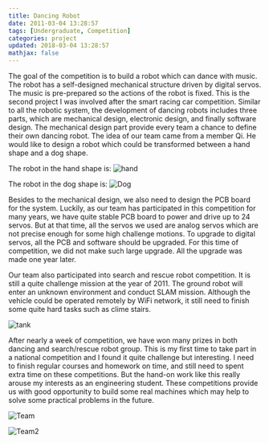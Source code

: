 ```yaml
---
title: Dancing Robot
date: 2011-03-04 13:28:57
tags: [Undergraduate, Competition]
categories: project
updated: 2018-03-04 13:28:57
mathjax: false
---
```

The goal of the competition is to build a robot which can dance with music. The robot has a self-designed mechanical structure driven by digital servos. The music is pre-prepared so the actions of the robot is fixed. This is the second project I was involved after the smart racing car competition. Similar to all the robotic system, the development of dancing robots includes three parts, which are mechanical design, electronic design, and finally software design. The mechanical design part provide every team a chance to define their own dancing robot. The idea of our team came from a member Qi. He would like to design a robot which could be transformed between a hand shape and a dog shape.

The robot in the hand shape is:
![hand](/images/robot2.jpg)

The robot in the dog shape is:
![Dog](/images/robot3.jpg)

<!-- more -->

Besides to the mechanical design, we also need to design the PCB board for the system. Luckily, as our team has participated in this competition for many years, we have quite stable PCB board to power and drive up to 24 servos. But at that time, all the servos we used are analog servos which are not precise enough for some high challenge motions. To upgrade to digital servos, all the PCB and software should be upgraded. For this time of competition, we did not make such large upgrade. All the upgrade was made one year later.

Our team also participated into search and rescue robot competition. It is still a quite challenge mission at the year of 2011. The ground robot will enter an unknown environment and conduct SLAM mission. Although the vehicle could be operated remotely by WiFi network, it still need to finish some quite hard tasks such as clime stairs.

![tank](/images/robot4.jpg)

After nearly a week of competition, we have won many prizes in both dancing and search/rescue robot group. This is my first time to take part in a national competition and I found it quite challenge but interesting. I need to finish regular courses and homework on time, and still need to spent extra time on these competitions. But the hand-on work like this really arouse my interests as an engineering student. These competitions provide us with good opportunity to build some real machines which may help to solve some practical problems in the future.

![Team](/images/dance1.jpg)

![Team2](/images/dance2.jpg)